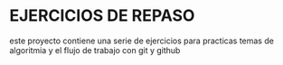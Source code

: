 # EJERCICIOS DE REPASO

este proyecto contiene una serie de ejercicios para 
practicas temas de algoritmia y el flujo de trabajo con git y github